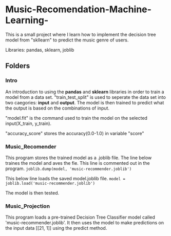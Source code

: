 # Music-Recomendation-Machine-Learning-

This is a small project where I learn how to implement the decision tree model from "skllearn" to predict the music genre of users.

Libraries: pandas, sklearn, joblib

## Folders

### Intro

An introduction to using the **pandas** and **sklearn** libraries in order to train a model from a data set. "train_test_split" is used to seperate the data set into two caegories: **input** and **output**. The model is then trained to predict what the output is based on the combinations of input.

"model.fit" is the command used to train the model on the selected input(X_train, y_train). 

"accuracy_score" stores the accuracy(0.0-1.0) in variable "score"

### Music_Recomender

This program stores the trained model as a .joblib file. The line below traines the model and aves the fie. This line is commented out in the program.
`joblib.dump(model, 'music-recommender.joblib')`

This below line loads the saved model.joblib file.
`model = joblib.load('music-recommender.joblib')`

The model is then tested.

### Music_Projection

This program loads a pre-trained Decision Tree Classifier model called 'music-recommender.joblib'. It then uses the model to make predictions on the input data [[21, 1]] using the predict method.  
